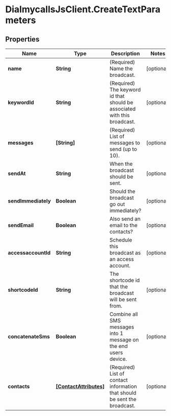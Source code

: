 # DialmycallsJsClient.CreateTextParameters

## Properties
Name | Type | Description | Notes
------------ | ------------- | ------------- | -------------
**name** | **String** | (Required)  Name the broadcast. | [optional] 
**keywordId** | **String** | (Required)  The keyword id that should be associated with this broadcast. | [optional] 
**messages** | **[String]** | (Required)  List of messages to send (up to 10). | [optional] 
**sendAt** | **String** | When the broadcast should be sent. | [optional] 
**sendImmediately** | **Boolean** | Should the broadcast go out immediately? | [optional] 
**sendEmail** | **Boolean** | Also send an email to the contacts? | [optional] 
**accessaccountId** | **String** | Schedule this broadcast as an access account. | [optional] 
**shortcodeId** | **String** | The shortcode id that the broadcast will be sent from. | [optional] 
**concatenateSms** | **Boolean** | Combine all SMS messages into 1 message on the end users device. | [optional] 
**contacts** | [**[ContactAttributes]**](ContactAttributes.md) | (Required)  List of contact information that should be sent the broadcast. | [optional] 



